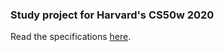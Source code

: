 ### Study project for Harvard's CS50w 2020

Read the specifications [here](https://cs50.harvard.edu/web/2020/projects/2/commerce/).